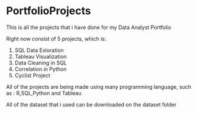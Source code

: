 # PortfolioProjects

This is all the projects that i have done for my Data Analyst Portfolio

Right now consist of 5 projects, which is:
1. SQL Data Exloration
2. Tableau Visualization
3. Data Cleaning in SQL
4. Correlation in Python
5. Cyclist Project

All of the projects are being made using many programming language, such as : R,SQL,Python and Tableau

All of the dataset that i used can be downloaded on the dataset folder
